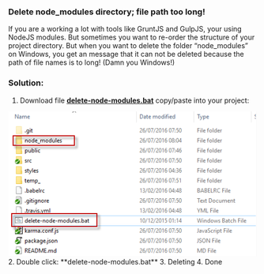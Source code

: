 ### Delete node_modules directory;  file path too long!
If you are a working a lot with tools like GruntJS and GulpJS, your using NodeJS modules. But sometimes you want to re-order the structure of your project directory. But when you want to delete the folder “node_modules” on Windows, you get an message that it can not be deleted because the path of file names is to long! (Damn you Windows!)

### Solution:
1. Download file <a href="https://raw.githubusercontent.com/phuongwd/delete-node-modules.bat/master/delete-node-modules.bat" download>**delete-node-modules.bat**</a> copy/paste into your project:
  <img src="https://github.com/phuongwd/delete-node-modules.bat/blob/master/delete-node-modules.bat.png"/>
2. Double click: **delete-node-modules.bat**
3. Deleting 
4. Done


